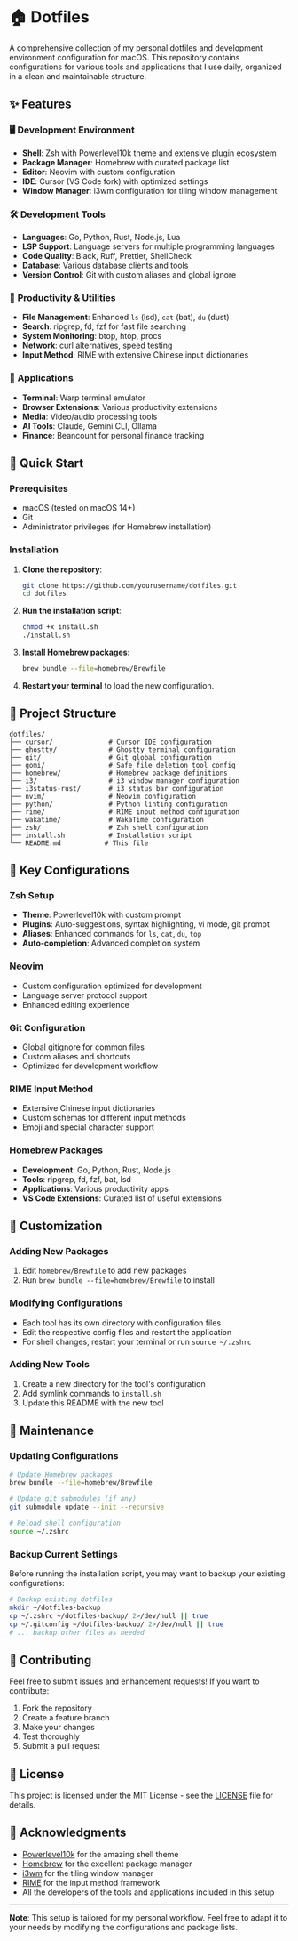 # 🏠 Dotfiles

A comprehensive collection of my personal dotfiles and development environment configuration for macOS. This repository contains configurations for various tools and applications that I use daily, organized in a clean and maintainable structure.

## ✨ Features

### 🖥️ **Development Environment**

- **Shell**: Zsh with Powerlevel10k theme and extensive plugin ecosystem
- **Package Manager**: Homebrew with curated package list
- **Editor**: Neovim with custom configuration
- **IDE**: Cursor (VS Code fork) with optimized settings
- **Window Manager**: i3wm configuration for tiling window management

### 🛠️ **Development Tools**

- **Languages**: Go, Python, Rust, Node.js, Lua
- **LSP Support**: Language servers for multiple programming languages
- **Code Quality**: Black, Ruff, Prettier, ShellCheck
- **Database**: Various database clients and tools
- **Version Control**: Git with custom aliases and global ignore

### 🎨 **Productivity & Utilities**

- **File Management**: Enhanced `ls` (lsd), `cat` (bat), `du` (dust)
- **Search**: ripgrep, fd, fzf for fast file searching
- **System Monitoring**: btop, htop, procs
- **Network**: curl alternatives, speed testing
- **Input Method**: RIME with extensive Chinese input dictionaries

### 📱 **Applications**

- **Terminal**: Warp terminal emulator
- **Browser Extensions**: Various productivity extensions
- **Media**: Video/audio processing tools
- **AI Tools**: Claude, Gemini CLI, Ollama
- **Finance**: Beancount for personal finance tracking

## 🚀 Quick Start

### Prerequisites

- macOS (tested on macOS 14+)
- Git
- Administrator privileges (for Homebrew installation)

### Installation

1. **Clone the repository**:

   ```bash
   git clone https://github.com/yourusername/dotfiles.git
   cd dotfiles
   ```

2. **Run the installation script**:

   ```bash
   chmod +x install.sh
   ./install.sh
   ```

3. **Install Homebrew packages**:

   ```bash
   brew bundle --file=homebrew/Brewfile
   ```

4. **Restart your terminal** to load the new configuration.

## 📁 Project Structure

```
dotfiles/
├── cursor/              # Cursor IDE configuration
├── ghostty/             # Ghostty terminal configuration
├── git/                 # Git global configuration
├── gomi/                # Safe file deletion tool config
├── homebrew/            # Homebrew package definitions
├── i3/                  # i3 window manager configuration
├── i3status-rust/       # i3 status bar configuration
├── nvim/                # Neovim configuration
├── python/              # Python linting configuration
├── rime/                # RIME input method configuration
├── wakatime/            # WakaTime configuration
├── zsh/                 # Zsh shell configuration
├── install.sh           # Installation script
└── README.md           # This file
```

## 🔧 Key Configurations

### Zsh Setup

- **Theme**: Powerlevel10k with custom prompt
- **Plugins**: Auto-suggestions, syntax highlighting, vi mode, git prompt
- **Aliases**: Enhanced commands for `ls`, `cat`, `du`, `top`
- **Auto-completion**: Advanced completion system

### Neovim

- Custom configuration optimized for development
- Language server protocol support
- Enhanced editing experience

### Git Configuration

- Global gitignore for common files
- Custom aliases and shortcuts
- Optimized for development workflow

### RIME Input Method

- Extensive Chinese input dictionaries
- Custom schemas for different input methods
- Emoji and special character support

### Homebrew Packages

- **Development**: Go, Python, Rust, Node.js
- **Tools**: ripgrep, fd, fzf, bat, lsd
- **Applications**: Various productivity apps
- **VS Code Extensions**: Curated list of useful extensions

## 🎯 Customization

### Adding New Packages

1. Edit `homebrew/Brewfile` to add new packages
2. Run `brew bundle --file=homebrew/Brewfile` to install

### Modifying Configurations

- Each tool has its own directory with configuration files
- Edit the respective config files and restart the application
- For shell changes, restart your terminal or run `source ~/.zshrc`

### Adding New Tools

1. Create a new directory for the tool's configuration
2. Add symlink commands to `install.sh`
3. Update this README with the new tool

## 🔄 Maintenance

### Updating Configurations

```bash
# Update Homebrew packages
brew bundle --file=homebrew/Brewfile

# Update git submodules (if any)
git submodule update --init --recursive

# Reload shell configuration
source ~/.zshrc
```

### Backup Current Settings

Before running the installation script, you may want to backup your existing configurations:

```bash
# Backup existing dotfiles
mkdir ~/dotfiles-backup
cp ~/.zshrc ~/dotfiles-backup/ 2>/dev/null || true
cp ~/.gitconfig ~/dotfiles-backup/ 2>/dev/null || true
# ... backup other files as needed
```

## 🤝 Contributing

Feel free to submit issues and enhancement requests! If you want to contribute:

1. Fork the repository
2. Create a feature branch
3. Make your changes
4. Test thoroughly
5. Submit a pull request

## 📄 License

This project is licensed under the MIT License - see the [LICENSE](LICENSE) file for details.

## 🙏 Acknowledgments

- [Powerlevel10k](https://github.com/romkatv/powerlevel10k) for the amazing shell theme
- [Homebrew](https://brew.sh/) for the excellent package manager
- [i3wm](https://i3wm.org/) for the tiling window manager
- [RIME](https://rime.im/) for the input method framework
- All the developers of the tools and applications included in this setup

---

**Note**: This setup is tailored for my personal workflow. Feel free to adapt it to your needs by modifying the configurations and package lists.
